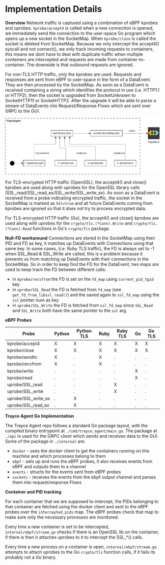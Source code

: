 # Implementation Details

**Overview**
Network traffic is captured using a combination of eBPF kprobes and uprobes. `kprobe/accept4` is called when a new connection is opened, we immediately send the connection to the user-space Go program which opens up a new socket in the SocketMap. When `kprobe/close` is called the socket is deleted from SocketMap. Because we only intercept the accept4() syscall and not connect(), we only track incoming requests to containers, this means we dont have to deal with duplicate traffic when multiple containers are intercepted and requests are made from container-to-container. The downside is that outbound requests are ignored.

For non-TLS HTTP traffic, only the kprobes are used. Requests and responses are sent from eBPF to user-space in the form of a DataEvent. They are then processed by the SocketMap. As soon as a DataEvent is received containing a string which identifies the protocol in use (i.e. HTTP1.1 or HTTP2), then the socket is upgraded from SocketUnknown to SocketHTTP11 or SocketHTTP2. After the upgrade it will be able to parse a stream of DataEvents into Request/Response Flows which are sent over GRPC to the GUI.

![](https://github.com/evanrolfe/trayce_agent/blob/main/docs/non_tls_traffic.png)

For TLS-encrypted HTTP traffic (OpenSSL), the accept4() and close() kprobes are used along with uprobes for the OpenSSL library calls (SSL_read/SSL_read_ex/SSL_write/SSL_write_ex). As soon as a DataEvent is received from a probe indicating encrypted traffic, the socket in the SocketMap is marked as `SSl=true` and all future DataEvents coming from kprobes are ignored so that it does not try to process encrypted data.

For TLS-encrypted HTTP traffic (Go), the accept4() and close() kprobes are used along with uprobes for the `crypto/tls.(*Conn).Write` and `crypto/tls.(*Conn).Read` functions in Go's `crypto/tls` package.

**Null-FD workaround**
Connections are stored in the SocketMap using their PID and FD as key, it matches up DataEvents with Connections using that same key. In some cases, (i.e. Ruby TLS traffic), the FD is always set to -1 when SSL_Read & SSL_Write are called, this is a problem because it prevents us from matching up DataEvents with their connections in the SocketMap. So in order to keep find the FD for the DataEvent, two maps are used to keep track the FD between different calls:
- in `kprobe/recvfrom` the FD is set on the `fd_map` using `current_pid_tgid` key
- in `uprobe/SSL_Read` the FD is fetched from `fd_map` (see `get_fd_from_libssl_read()`) and the saved again to `ssl_fd_map` using the `ssl` pointer num as key
- in `uprobe/SSL_Write` the FD is fetched from `ssl_fd_map` since `SSL_Read` and `SSL_Write` both have the same pointer to the `ssl` arg

**eBPF Probes**

Probe               | Python | Python TLS | Ruby | Ruby TLS | Go | Go TLS
--------------------|--------|------------|------|----------|----|-------
kprobe/accept4      | X      | X          | X    | X        | X  | X
kprobe/close        | X      | X          | X    | X        | X  | X
kprobe/sendto       | X      | .          | X    | .        | .  | .
kprobe/recvfrom     | X      | .          | X    | .        | .  | .
kprobe/write        | .      | .          | .    | .        | X  | .
kprobe/read         | .      | .          | .    | .        | X  | .
uprobe/SSL_read     | .      | .          | .    | X        | .  | .
uprobe/SSL_write    | .      | .          | .    | X        | .  | .
uprobe/SSL_write_ex | .      | X          | .    | .        | .  | .
uprobe/SSL_read_ex  | .      | X          | .    | .        | .  | .

**Trayce Agent Go Implementation**

The Trayce Agent repo follows a standard Go package layout, with the compiled binary entrypoint at `./cmd/trayce_agent/main.go`. The package at `./api` is used for the GRPC client which sends and receives data to the GUI. Some of the package in `./internal` are:
- `docker` - uses the docker client to get the containers running on this machine and which processes belong to them
- `ebpf` - sets up and runs the eBPF probes, it also receives events from eBPF and outputs them to a channel
- `events` - structs for the events sent from eBPF probes
- `sockets` - receives the events from the ebpf output channel and parses them into request/response Flows

**Container and PID tracking**

For each container that we are supposed to intercept, the PIDs belonging to that container are fetched using the docker client and sent to the eBPF probes over the `intercepted_pids` map. The eBPF probes check that map to make sure only the necessary processes are monitored.

Every time a new container is set to be intercepted, `internal/ebpf/stream.go` checks if there is an OpenSSL lib on the container, if there is then it attaches uprobes to it to intercept the SSL_*() calls.

Every time a new process on a container is open, `internal/ebpf/stream.go` attempts to attach uprobes to the Go `crypto/tls` function calls,  if it fails its probably not a Go binary.

